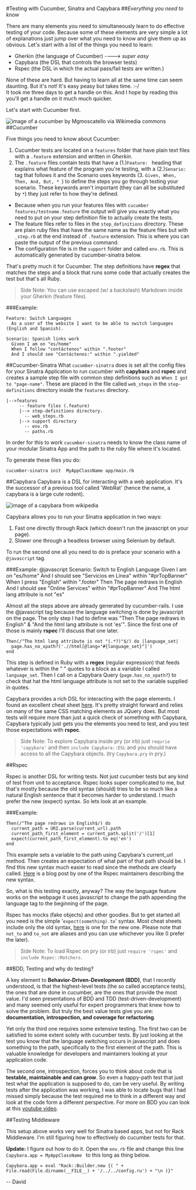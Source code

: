 #Testing with Cucumber, Sinatra and Capybara
##_Everything you need to know_

There are many elements you need to simultaneously learn to do effective testing of your code. Because some of these elements are very simple a lot of explanations just jump over what you need to know and give them up as obvious. Let's start with a list of the things you need to learn:

- Gherkin (the language of Cucumber) ----> _super easy_
- Capybara (the DSL that controls the browser tests) 
- Rspec (the DSL in which the actual pass/fail tests are written.)

None of these are hard. But having to learn all at the same time can seem daunting. But it's not! It's easy peasy but takes time. :-/  
It took me three days to get a handle on this. And I hope by reading this you'll get a handle on it much much quicker.

Let's start with Cucumber first.

![image of a cucumber by Mgmoscatello via Wikimedia commons][1]
##Cucumber

Five things you need to know about Cucumber:

1. Cucumber tests are located on a `features` folder that have plain text files with a `.feature` extension and written in _Gherkin_. 
2. The `.feature` files contain tests that have a (1.)`Feature: ` heading that explains what feature of the program you're testing, with a (2.)`Senario:` tag that follows it and the Scenario uses keywords (3. `Given, When, Then, And, But, * `) to define the steps you go through testing your scenario. These keywords aren't important (they can all be substituted by _`*`_) they just refer to how they're defined. 
- Because when you run your features files with `cucumber features/testname.feature` the output will give you exactly what you need to put on your step definition file to actually create the tests.
- The feature files refer to files in the `step_definitions` directory. These are plain ruby files that have the same name as the feature files but with `_step.rb` at the end instead of `.feature` extension. This is where you can paste the output of the previous command. 
- The configuration file is in the `support` folder and called `env.rb`. This is automatically generated by cucumber-sinatra below.

That's pretty much it for Cucumber. The step definitions have **regex** that matches the steps and a block that runs some code that actually creates the test but that's all Ruby. 

>Side Note: You can use escaped (w/ a backslash) Markdown inside your Gherkin (feature files).

###Example:
    
    Feature: Switch Languages
      As a user of the website I want to be able to switch languages (English and Spanish).

    Scenario: Spanish links work
      Given I am on "es/home"
      When I follow "contáctenos" within ".footer"  
      And I should see "Contáctenos:" within ".yielded"


##Cucumber-Sinatra
What `cucumber-sinatra` does is set all the config files for your Sinatra Application to run cucumber with **capybara** and **rspec** and creates a sample step file with common step definitions such as `When I got to "page-name"`. These are placed in the file called `web_steps` in the `step-definitions` directory inside the `features` directory.

    |-->features  
         -- feature files (.feature)  
         |--> step-definitions directory.  
           -- web_steps.rb  
         |--> support directory  
           -- env.rb  
           -- paths.rb  

In order for this to work `cucumber-sinatra` needs to know the class name of your modular Sinatra App and the path to the ruby file where it's located. 

To generate these files you do:  

    cucumber-sinatra init  MyAppClassName app/main.rb


##Capybara
Capybara is a DSL for interacting with a web application. It's the successor of a previous tool called 'WebRat' (hence the name, a capybara is a large cute rodent).

![image of a capybara from wikipedia][2]

Capybara allows you to run your Sinatra application in two ways: 

1. Fast one directly through Rack (which doesn't run the javascript on your page).
2. Slower one through a headless browser using Selenium by default.

To run the second one all you need to do is preface your scenario with a `@javascript` tag. 

###Example:
    @javascript
    Scenario: Switch to English Language
      Given I am on "es/home"
      And I should see "Servicios en Línea" within "#prTopBanner"
      When I press "English" within ".footer"
      Then The page redraws in English 
      And I should see "Online Services" within "#prTopBanner"
      And The html lang attribute is not "es"

Almost all the steps above are already generated by cucumber-rails. I use the @javascript tag because the language switching is done by javascript on the page. The only step I had to define was "Then The page redraws in English" & "And the html lang attribute is not 'es'". Since the first one of those is mainly **rspec** I'll discuss that one later. 

    Then(/^The html lang attribute is not "(.*?)"$/) do |language_set|
      page.has_no_xpath?('.//html[@lang="#{language_set}"]')
    end

This step is defined in Ruby with a **regex** (regular expression) that feeds whatever is within the " " quotes to a block as a variable I called `language_set`. Then I call on a Capybara Query (`page.has_no_xpath?`) to check that hat the html language attribute is not set to the variable supplied in quotes.

Capybara provides a rich DSL for interacting with the page elements. I found an excellent cheat sheet [here][3]. It's pretty straight forward and relies on many of the same CSS matching elements as JQuery does. But most tests will require more than just a quick check of something with Capybara, Capybara typically just gets you the elements you need to test, and you test those expectations with **rspec**.

>Side Note: To explore Capybara inside pry (or irb) just `requrie 'capybara'` and then `include Capybara::DSL` and you should have access to all the Capybara objects. (try `Capybara.pry` in pry.)

##Rspec

Rspec is another DSL for writing tests. Not just cucumber tests but any kind of test from unit to acceptance. Rspec looks super complicated to me, but that's mostly because the old syntax (should) tries to be so much like a natural English sentence that it becomes harder to understand. I much prefer the new (expect) syntax. So lets look at an example.

###Example:

    Then(/^The page redraws in English$/) do
      current_path = URI.parse(current_url).path
      current_path_first_element = current_path.split('/')[1]
      expect(current_path_first_element).to eq('en')
    end

This example sets a variable to the path using Capybara's current_url method. Then creates an expectation of what part of that path should be. I find this new syntax much easier to read since the methods are clearly called. [Here][4] is a blog post by one of the Rspec maintainers describing the new syntax.

So, what is this testing exactly, anyway?
The way the language feature works on the webpage it uses javascript to change the path appending the language tag to the beginning of the page. 

Rspec has mocks (fake objects) and other goodies. But to get started all you need is the simple '`expect(something).to`' syntax. Most cheat sheets include only the old syntax, [here][6] is one for the new one. Please note that `not_to` and `to_not` are aliases and you can use whichever you like (I prefer the later).

>Side Note: To load Rspec on pry (or irb) just `require 'rspec'` and `include Rspec::Matchers`.

##BDD, Testing and why do testing?

A key element to **Behavior-Driven-Development (BDD)**, that I recently understood, is that the highest-level tests (the so called acceptance tests), the ones that are done in cucumber, are the ones that provide the most value. I'd seen presentations of BDD and TDD (test-driven-development) and many seemed only useful for expert programmers that knew how to solve the problem. But truly the best value tests give you are: **documentation, introspection, and coverage for refactoring**. 

Yet only the third one requires some extensive testing. The first two can be satisfied to some extent solely with cucumber tests. By just looking at the test you know that the language switching occurs in javascript and does something to the path, specifically to the first element of the path. This is valuable knowledge for developers and maintainers looking at your application code. 

The second one, introspection, forces you to think about code that is **testable, maintainable and can grow**. So even a happy-path test that just test what the application is supposed to do, can be very useful. By writing tests after the application was working, I was able to locate bugs that I had missed simply because the test required me to think in a different way and look at the code form a different perspective. For more on BDD you can look at this [youtube video][5].

##Testing Middleware

This setup above works very well for Sinatra based apps, but not for Rack Middleware. I'm still figuring how to effectively do cucumber tests for that.

**Update:** I figure out how to do it. Open the `env.rb` file and change this line `Capybara.app = MyAppClassName ` to this long as thing below.

    Capybara.app = eval "Rack::Builder.new {( " + File.read(File.dirname(__FILE__) + '/../../config.ru') + "\n )}"

-- David

[1]: http://upload.wikimedia.org/wikipedia/commons/c/c8/Cucumber_picture.jpg
[2]: http://upload.wikimedia.org/wikipedia/commons/thumb/b/b6/Wet-capyvara-in-Brazil.jpg/220px-Wet-capyvara-in-Brazil.jpg
[3]: https://gist.github.com/zhengjia/428105
[4]: http://myronmars.to/n/dev-blog/2012/06/rspecs-new-expectation-syntax
[5]: http://confreaks.com/videos/2433-railsconf2013-bdd-and-acceptance-testing-with-rspec-capybara   
[6]: http://www.anchor.com.au/wp-content/uploads/rspec_cheatsheet_attributed.pdf
